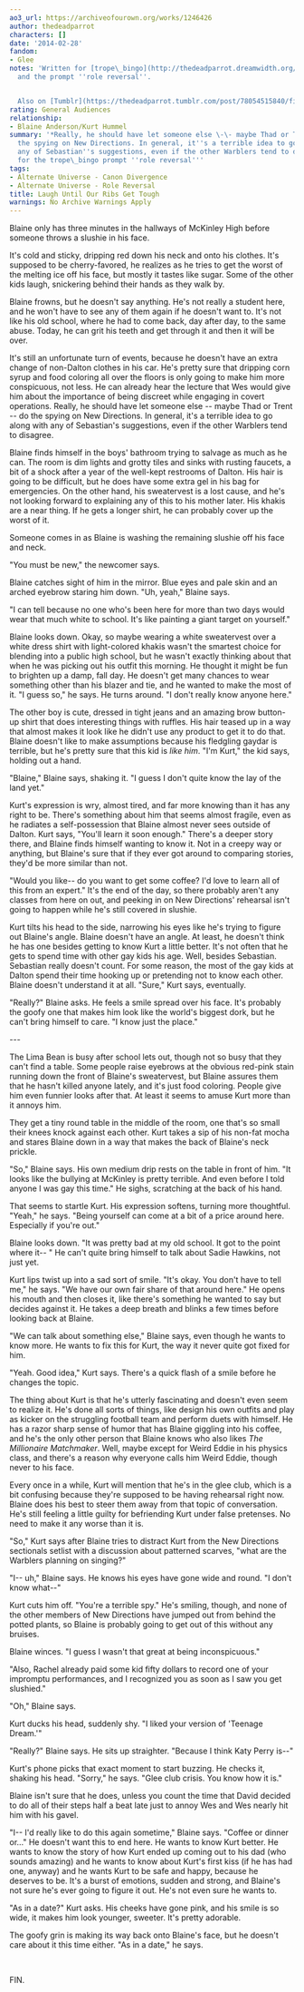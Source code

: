 ```yaml
---
ao3_url: https://archiveofourown.org/works/1246426
author: thedeadparrot
characters: []
date: '2014-02-28'
fandom:
- Glee
notes: 'Written for [trope\_bingo](http://thedeadparrot.dreamwidth.org/546413.html)
  and the prompt ''role reversal''.


  Also on [Tumblr](https://thedeadparrot.tumblr.com/post/78054515840/fic-laugh-until-our-ribs-get-tough-glee-kurt-blaine)'
rating: General Audiences
relationship:
- Blaine Anderson/Kurt Hummel
summary: '*Really, he should have let someone else \-\- maybe Thad or Trent \-\- do
  the spying on New Directions. In general, it''s a terrible idea to go along with
  any of Sebastian''s suggestions, even if the other Warblers tend to disagree.* \-
  for the trope\_bingo prompt ''role reversal'''
tags:
- Alternate Universe - Canon Divergence
- Alternate Universe - Role Reversal
title: Laugh Until Our Ribs Get Tough
warnings: No Archive Warnings Apply
---
```


Blaine only has three minutes in the hallways of McKinley High before someone throws a slushie in his face.

It's cold and sticky, dripping red down his neck and onto his clothes. It's supposed to be cherry\-favored, he realizes as he tries to get the worst of the melting ice off his face, but mostly it tastes like sugar. Some of the other kids laugh, snickering behind their hands as they walk by.

Blaine frowns, but he doesn't say anything. He's not really a student here, and he won't have to see any of them again if he doesn't want to. It's not like his old school, where he had to come back, day after day, to the same abuse. Today, he can grit his teeth and get through it and then it will be over.

It's still an unfortunate turn of events, because he doesn't have an extra change of non\-Dalton clothes in his car. He's pretty sure that dripping corn syrup and food coloring all over the floors is only going to make him more conspicuous, not less. He can already hear the lecture that Wes would give him about the importance of being discreet while engaging in covert operations. Really, he should have let someone else \-\- maybe Thad or Trent \-\- do the spying on New Directions. In general, it's a terrible idea to go along with any of Sebastian's suggestions, even if the other Warblers tend to disagree.

Blaine finds himself in the boys' bathroom trying to salvage as much as he can. The room is dim lights and grotty tiles and sinks with rusting faucets, a bit of a shock after a year of the well\-kept restrooms of Dalton. His hair is going to be difficult, but he does have some extra gel in his bag for emergencies. On the other hand, his sweatervest is a lost cause, and he's not looking forward to explaining any of this to his mother later. His khakis are a near thing. If he gets a longer shirt, he can probably cover up the worst of it.

Someone comes in as Blaine is washing the remaining slushie off his face and neck.

"You must be new," the newcomer says.

Blaine catches sight of him in the mirror. Blue eyes and pale skin and an arched eyebrow staring him down. "Uh, yeah," Blaine says.

"I can tell because no one who's been here for more than two days would wear that much white to school. It's like painting a giant target on yourself."

Blaine looks down. Okay, so maybe wearing a white sweatervest over a white dress shirt with light\-colored khakis wasn't the smartest choice for blending into a public high school, but he wasn't exactly thinking about that when he was picking out his outfit this morning. He thought it might be fun to brighten up a damp, fall day. He doesn't get many chances to wear something other than his blazer and tie, and he wanted to make the most of it. "I guess so," he says. He turns around. "I don't really know anyone here."

The other boy is cute, dressed in tight jeans and an amazing brow button\-up shirt that does interesting things with ruffles. His hair teased up in a way that almost makes it look like he didn't use any product to get it to do that. Blaine doesn't like to make assumptions because his fledgling gaydar is terrible, but he's pretty sure that this kid is *like him*. "I'm Kurt," the kid says, holding out a hand.

"Blaine," Blaine says, shaking it. "I guess I don't quite know the lay of the land yet."

Kurt's expression is wry, almost tired, and far more knowing than it has any right to be. There's something about him that seems almost fragile, even as he radiates a self\-possession that Blaine almost never sees outside of Dalton. Kurt says, "You'll learn it soon enough." There's a deeper story there, and Blaine finds himself wanting to know it. Not in a creepy way or anything, but Blaine's sure that if they ever got around to comparing stories, they'd be more similar than not.

"Would you like\-\- do you want to get some coffee? I'd love to learn all of this from an expert." It's the end of the day, so there probably aren't any classes from here on out, and peeking in on New Directions' rehearsal isn't going to happen while he's still covered in slushie.

Kurt tilts his head to the side, narrowing his eyes like he's trying to figure out Blaine's angle. Blaine doesn't have an angle. At least, he doesn't think he has one besides getting to know Kurt a little better. It's not often that he gets to spend time with other gay kids his age. Well, besides Sebastian. Sebastian really doesn't count. For some reason, the most of the gay kids at Dalton spend their time hooking up or pretending not to know each other. Blaine doesn't understand it at all. "Sure," Kurt says, eventually.

"Really?" Blaine asks. He feels a smile spread over his face. It's probably the goofy one that makes him look like the world's biggest dork, but he can't bring himself to care. "I know just the place."

\-\-\-

The Lima Bean is busy after school lets out, though not so busy that they can't find a table. Some people raise eyebrows at the obvious red\-pink stain running down the front of Blaine's sweatervest, but Blaine assures them that he hasn't killed anyone lately, and it's just food coloring. People give him even funnier looks after that. At least it seems to amuse Kurt more than it annoys him.

They get a tiny round table in the middle of the room, one that's so small their knees knock against each other. Kurt takes a sip of his non\-fat mocha and stares Blaine down in a way that makes the back of Blaine's neck prickle.

"So," Blaine says. His own medium drip rests on the table in front of him. "It looks like the bullying at McKinley is pretty terrible. And even before I told anyone I was gay this time." He sighs, scratching at the back of his hand.

That seems to startle Kurt. His expression softens, turning more thoughtful. "Yeah," he says. "Being yourself can come at a bit of a price around here. Especially if you're out."

Blaine looks down. "It was pretty bad at my old school. It got to the point where it\-\- " He can't quite bring himself to talk about Sadie Hawkins, not just yet.

Kurt lips twist up into a sad sort of smile. "It's okay. You don't have to tell me," he says. "We have our own fair share of that around here." He opens his mouth and then closes it, like there's something he wanted to say but decides against it. He takes a deep breath and blinks a few times before looking back at Blaine.

"We can talk about something else," Blaine says, even though he wants to know more. He wants to fix this for Kurt, the way it never quite got fixed for him.

"Yeah. Good idea," Kurt says. There's a quick flash of a smile before he changes the topic.

The thing about Kurt is that he's utterly fascinating and doesn't even seem to realize it. He's done all sorts of things, like design his own outfits and play as kicker on the struggling football team and perform duets with himself. He has a razor sharp sense of humor that has Blaine giggling into his coffee, and he's the only other person that Blaine knows who also likes *The Millionaire Matchmaker*. Well, maybe except for Weird Eddie in his physics class, and there's a reason why everyone calls him Weird Eddie, though never to his face.

Every once in a while, Kurt will mention that he's in the glee club, which is a bit confusing because they're supposed to be having rehearsal right now. Blaine does his best to steer them away from that topic of conversation. He's still feeling a little guilty for befriending Kurt under false pretenses. No need to make it any worse than it is.

"So," Kurt says after Blaine tries to distract Kurt from the New Directions sectionals setlist with a discussion about patterned scarves, "what are the Warblers planning on singing?"

"I\-\- uh," Blaine says. He knows his eyes have gone wide and round. "I don't know what\-\-"

Kurt cuts him off. "You're a terrible spy." He's smiling, though, and none of the other members of New Directions have jumped out from behind the potted plants, so Blaine is probably going to get out of this without any bruises.

Blaine winces. "I guess I wasn't that great at being inconspicuous."

"Also, Rachel already paid some kid fifty dollars to record one of your impromptu performances, and I recognized you as soon as I saw you get slushied."

"Oh," Blaine says.

Kurt ducks his head, suddenly shy. "I liked your version of 'Teenage Dream.'"

"Really?" Blaine says. He sits up straighter. "Because I think Katy Perry is\-\-"

Kurt's phone picks that exact moment to start buzzing. He checks it, shaking his head. "Sorry," he says. "Glee club crisis. You know how it is."

Blaine isn't sure that he does, unless you count the time that David decided to do all of their steps half a beat late just to annoy Wes and Wes nearly hit him with his gavel.

"I\-\- I'd really like to do this again sometime," Blaine says. "Coffee or dinner or…" He doesn't want this to end here. He wants to know Kurt better. He wants to know the story of how Kurt ended up coming out to his dad (who sounds amazing) and he wants to know about Kurt's first kiss (if he has had one, anyway) and he wants Kurt to be safe and happy, because he deserves to be. It's a burst of emotions, sudden and strong, and Blaine's not sure he's ever going to figure it out. He's not even sure he wants to.

"As in a date?" Kurt asks. His cheeks have gone pink, and his smile is so wide, it makes him look younger, sweeter. It's pretty adorable. 

The goofy grin is making its way back onto Blaine's face, but he doesn't care about it this time either. "As in a date," he says.

 

FIN.